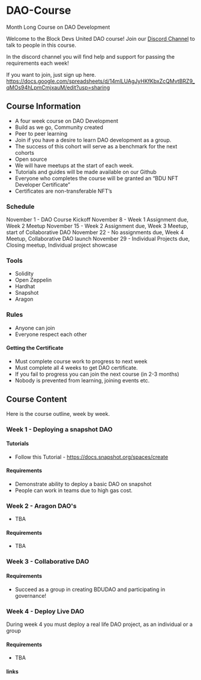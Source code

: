 # DAO-Course
Month Long Course on DAO Development

Welcome to the Block Devs United DAO course! Join our [Discord Channel](https://discord.gg/TbxvYAnW) to talk to people in this course.

In the discord channel you will find help and support for passing the requirements each week!

If you want to join, just sign up here. https://docs.google.com/spreadsheets/d/14mlLUAgJyHKfKbxZcQMvtBRZ9_qMOs94hLpmCmjxauM/edit?usp=sharing

## Course Information

* A four week course on DAO Development
* Build as we go, Community created
* Peer to peer learning
* Join if you have a desire to learn DAO development as a group.
* The success of this cohort will serve as a benchmark for the next cohorts
* Open source
* We will have meetups at the start of each week.
* Tutorials and guides will be made available on our Github
* Everyone who completes the course will be granted an “BDU NFT Developer Certificate”
* Certificates are non-transferable NFT’s

### Schedule
November 1 - DAO Course Kickoff
November 8 - Week 1 Assignment due, Week 2 Meetup
November 15 - Week 2 Assignment due, Week 3 Meetup, start of Collaborative DAO
November 22 - No assignments due, Week 4 Meetup, Collaborative DAO launch
November 29 - Individual Projects due, Closing meetup, Individual project showcase


### Tools

* Solidity
* Open Zeppelin
* Hardhat
* Snapshot
* Aragon

### Rules

* Anyone can join
* Everyone respect each other

#### Getting the Certificate
* Must complete course work to progress to next week
* Must complete all 4 weeks to get DAO certificate.
* If you fail to progress you can join the next course (in 2-3 months)
* Nobody is prevented from learning, joining events etc.

## Course Content

Here is the course outline, week by week.

### Week 1 - Deploying a snapshot DAO

#### Tutorials

* Follow this Tutorial - https://docs.snapshot.org/spaces/create

#### Requirements
* Demonstrate ability to deploy a basic DAO on snapshot
* People can work in teams due to high gas cost.

### Week 2 - Aragon DAO's
* TBA

#### Requirements
* TBA


### Week 3 - Collaborative DAO

#### Requirements
* Succeed as a group in creating BDUDAO and participating in governance!

### Week 4 - Deploy Live DAO

During week 4 you must deploy a real life DAO project, as an individual or a group

#### Requirements
* TBA


#### links
